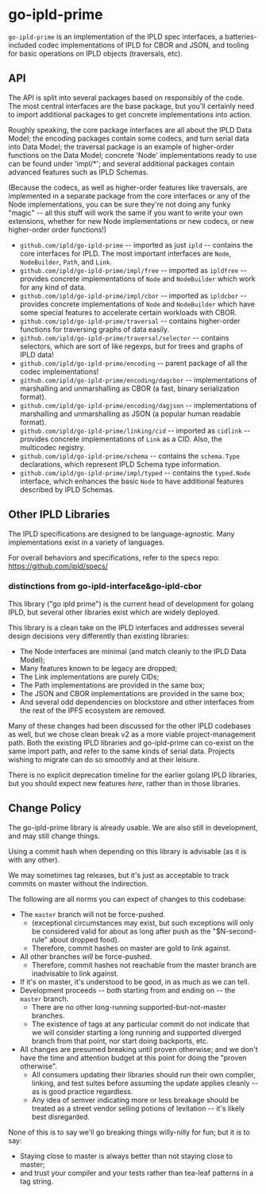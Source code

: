 go-ipld-prime
=============

`go-ipld-prime` is an implementation of the IPLD spec interfaces,
a batteries-included codec implementations of IPLD for CBOR and JSON,
and tooling for basic operations on IPLD objects (traversals, etc).



API
---

The API is split into several packages based on responsibly of the code.
The most central interfaces are the base package,
but you'll certainly need to import additional packages to get concrete implementations into action.

Roughly speaking, the core package interfaces are all about the IPLD Data Model;
the encoding packages contain some codecs, and turn serial data into Data Model;
the traversal package is an example of higher-order functions on the Data Model;
concrete 'Node' implementations ready to use can be found under 'impl/*';
and several additional packages contain advanced features such as IPLD Schemas.

(Because the codecs, as well as higher-order features like traversals, are
implemented in a separate package from the core interfaces or any of the Node implementations,
you can be sure they're not doing any funky "magic" -- all this stuff will work the same
if you want to write your own extensions, whether for new Node implementations
or new codecs, or new higher-order order functions!)

- `github.com/ipld/go-ipld-prime` -- imported as just `ipld` -- contains the core interfaces for IPLD.  The most important interfaces are `Node`, `NodeBuilder`, `Path`, and `Link`.
- `github.com/ipld/go-ipld-prime/impl/free` -- imported as `ipldfree` -- provides concrete implementations of `Node` and `NodeBuilder` which work for any kind of data.
- `github.com/ipld/go-ipld-prime/impl/cbor` -- imported as `ipldcbor` -- provides concrete implementations of `Node` and `NodeBuilder` which have some special features to accelerate certain workloads with CBOR.
- `github.com/ipld/go-ipld-prime/traversal` -- contains higher-order functions for traversing graphs of data easily.
- `github.com/ipld/go-ipld-prime/traversal/selector` -- contains selectors, which are sort of like regexps, but for trees and graphs of IPLD data!
- `github.com/ipld/go-ipld-prime/encoding` -- parent package of all the codec implementations!
- `github.com/ipld/go-ipld-prime/encoding/dagcbor` -- implementations of marshalling and unmarshalling as CBOR (a fast, binary serialization format).
- `github.com/ipld/go-ipld-prime/encoding/dagjson` -- implementations of marshalling and unmarshalling as JSON (a popular human readable format).
- `github.com/ipld/go-ipld-prime/linking/cid` -- imported as `cidlink` -- provides concrete implementations of `Link` as a CID.  Also, the multicodec registry.
- `github.com/ipld/go-ipld-prime/schema` -- contains the `schema.Type` declarations, which represent IPLD Schema type information.
- `github.com/ipld/go-ipld-prime/impl/typed` -- contains the `typed.Node` interface, which enhances the basic `Node` to have additional features described by IPLD Schemas.



Other IPLD Libraries
--------------------

The IPLD specifications are designed to be language-agnostic.
Many implementations exist in a variety of languages.

For overall behaviors and specifications, refer to the specs repo:
  https://github.com/ipld/specs/


### distinctions from go-ipld-interface&go-ipld-cbor

This library ("go ipld prime") is the current head of development for golang IPLD,
but several other libraries exist which are widely deployed.

This library is a clean take on the IPLD interfaces and addresses several design decisions very differently than existing libraries:

- The Node interfaces are minimal (and match cleanly to the IPLD Data Model);
- Many features known to be legacy are dropped;
- The Link implementations are purely CIDs;
- The Path implementations are provided in the same box;
- The JSON and CBOR implementations are provided in the same box;
- And several odd dependencies on blockstore and other interfaces from the rest of the IPFS ecosystem are removed.

Many of these changes had been discussed for the other IPLD codebases as well,
but we chose clean break v2 as a more viable project-management path.
Both the existing IPLD libraries and go-ipld-prime can co-exist on the same import path, and refer to the same kinds of serial data.
Projects wishing to migrate can do so smoothly and at their leisure.

There is no explicit deprecation timeline for the earlier golang IPLD libraries,
but you should expect new features *here*, rather than in those libraries.



Change Policy
-------------

The go-ipld-prime library is already usable.  We are also still in development, and may still change things.

Using a commit hash when depending on this library is advisable (as it is with any other).

We may sometimes tag releases, but it's just as acceptable to track commits on master without the indirection.

The following are all norms you can expect of changes to this codebase:

- The `master` branch will not be force-pushed.
    - (exceptional circumstances may exist, but such exceptions will only be considered valid for about as long after push as the "$N-second-rule" about dropped food).
    - Therefore, commit hashes on master are gold to link against.
- All other branches *will* be force-pushed.
    - Therefore, commit hashes not reachable from the master branch are inadvisable to link against.
- If it's on master, it's understood to be good, in as much as we can tell.
- Development proceeds -- both starting from and ending on -- the `master` branch.
    - There are no other long-running supported-but-not-master branches.
    - The existence of tags at any particular commit do not indicate that we will consider starting a long running and supported diverged branch from that point, nor start doing backports, etc.
- All changes are presumed breaking until proven otherwise; and we don't have the time and attention budget at this point for doing the "proven otherwise".
    - All consumers updating their libraries should run their own compiler, linking, and test suites before assuming the update applies cleanly -- as is good practice regardless.
    - Any idea of semver indicating more or less breakage should be treated as a street vendor selling potions of levitation -- it's likely best disregarded.

None of this is to say we'll go breaking things willy-nilly for fun; but it *is* to say:

- Staying close to master is always better than not staying close to master;
- and trust your compiler and your tests rather than tea-leaf patterns in a tag string.
